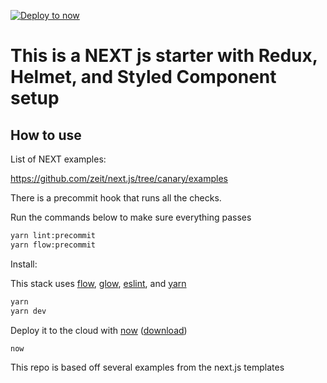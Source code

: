 [![Deploy to now](https://deploy.now.sh/static/button.svg)](https://deploy.now.sh/?repo=https://github.com/zeit/next.js/tree/master/examples/with-redux-wrapper)

# This is a NEXT js starter with Redux, Helmet, and Styled Component setup

## How to use

List of NEXT examples:

https://github.com/zeit/next.js/tree/canary/examples


There is a precommit hook that runs all the checks.

Run the commands below to make sure everything passes

 ```bash
 yarn lint:precommit
 yarn flow:precommit
 ```

Install:

This stack uses [flow](https://flow.org/), [glow](https://www.npmjs.com/package/glow), [eslint](https://eslint.org/), and [yarn](https://yarnpkg.com/en/)

```bash
yarn
yarn dev
```

Deploy it to the cloud with [now](https://zeit.co/now) ([download](https://zeit.co/download))

```bash
now
```
This repo is based off several examples from the next.js templates
